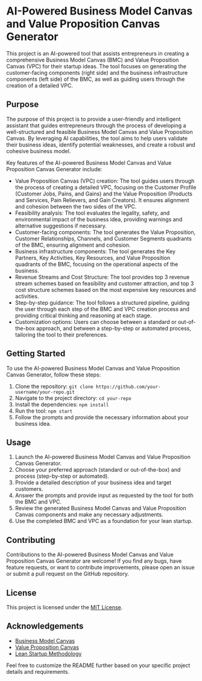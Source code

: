 # AI-Powered Business Model Canvas and Value Proposition Canvas Generator

This project is an AI-powered tool that assists entrepreneurs in creating a comprehensive Business Model Canvas (BMC) and Value Proposition Canvas (VPC) for their startup ideas. The tool focuses on generating the customer-facing components (right side) and the business infrastructure components (left side) of the BMC, as well as guiding users through the creation of a detailed VPC.

## Purpose

The purpose of this project is to provide a user-friendly and intelligent assistant that guides entrepreneurs through the process of developing a well-structured and feasible Business Model Canvas and Value Proposition Canvas. By leveraging AI capabilities, the tool aims to help users validate their business ideas, identify potential weaknesses, and create a robust and cohesive business model.

Key features of the AI-powered Business Model Canvas and Value Proposition Canvas Generator include:

- Value Proposition Canvas (VPC) creation: The tool guides users through the process of creating a detailed VPC, focusing on the Customer Profile (Customer Jobs, Pains, and Gains) and the Value Proposition (Products and Services, Pain Relievers, and Gain Creators). It ensures alignment and cohesion between the two sides of the VPC.
- Feasibility analysis: The tool evaluates the legality, safety, and environmental impact of the business idea, providing warnings and alternative suggestions if necessary.
- Customer-facing components: The tool generates the Value Proposition, Customer Relationships, Channels, and Customer Segments quadrants of the BMC, ensuring alignment and cohesion.
- Business infrastructure components: The tool generates the Key Partners, Key Activities, Key Resources, and Value Proposition quadrants of the BMC, focusing on the operational aspects of the business.
- Revenue Streams and Cost Structure: The tool provides top 3 revenue stream schemes based on feasibility and customer attraction, and top 3 cost structure schemes based on the most expensive key resources and activities.
- Step-by-step guidance: The tool follows a structured pipeline, guiding the user through each step of the BMC and VPC creation process and providing critical thinking and reasoning at each stage.
- Customization options: Users can choose between a standard or out-of-the-box approach, and between a step-by-step or automated process, tailoring the tool to their preferences.

## Getting Started

To use the AI-powered Business Model Canvas and Value Proposition Canvas Generator, follow these steps:

1. Clone the repository: `git clone https://github.com/your-username/your-repo.git`
2. Navigate to the project directory: `cd your-repo`
3. Install the dependencies: `npm install`
4. Run the tool: `npm start`
5. Follow the prompts and provide the necessary information about your business idea.

## Usage

1. Launch the AI-powered Business Model Canvas and Value Proposition Canvas Generator.
2. Choose your preferred approach (standard or out-of-the-box) and process (step-by-step or automated).
3. Provide a detailed description of your business idea and target customers.
4. Answer the prompts and provide input as requested by the tool for both the BMC and VPC.
5. Review the generated Business Model Canvas and Value Proposition Canvas components and make any necessary adjustments.
6. Use the completed BMC and VPC as a foundation for your lean startup.

## Contributing

Contributions to the AI-powered Business Model Canvas and Value Proposition Canvas Generator are welcome! If you find any bugs, have feature requests, or want to contribute improvements, please open an issue or submit a pull request on the GitHub repository.

## License

This project is licensed under the [MIT License](LICENSE).

## Acknowledgements

- [Business Model Canvas](https://www.strategyzer.com/canvas/business-model-canvas)
- [Value Proposition Canvas](https://www.strategyzer.com/canvas/value-proposition-canvas)
- [Lean Startup Methodology](http://theleanstartup.com/)

Feel free to customize the README further based on your specific project details and requirements.
